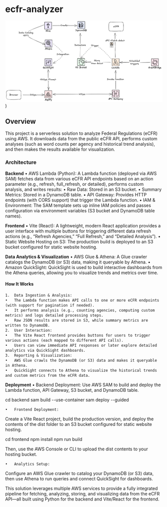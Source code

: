 # ecfr-analyzer
![Project Diagram](eCFR.png))

## Overview
This project is a serverless solution to analyze Federal Regulations (eCFR) using AWS. It downloads data from the public eCFR API, performs custom analyses (such as word counts per agency and historical trend analysis), and then makes the results available for visualization.

### Architecture
**Backend**
	•	AWS Lambda (Python):
A Lambda function (deployed via AWS SAM) fetches data from various eCFR API endpoints based on an action parameter (e.g., refresh, full_refresh, or detailed), performs custom analysis, and writes results:
	•	Raw Data: Stored in an S3 bucket.
	•	Summary Metrics: Stored in a DynamoDB table.
	•	API Gateway:
Provides HTTP endpoints (with CORS support) that trigger the Lambda function.
	•	IAM & Environment:
The SAM template sets up inline IAM policies and passes configuration via environment variables (S3 bucket and DynamoDB table names).

**Frontend**
	•	Vite (React):
A lightweight, modern React application provides a user interface with multiple buttons for triggering different data refresh actions (e.g., “Refresh Agencies,” “Full Refresh,” and “Detailed Analysis”).
	•	Static Website Hosting on S3:
The production build is deployed to an S3 bucket configured for static website hosting.

**Data Analytics & Visualization**
	•	AWS Glue & Athena:
A Glue crawler catalogs the DynamoDB (or S3) data, making it queryable by Athena.
	•	Amazon QuickSight:
QuickSight is used to build interactive dashboards from the Athena queries, allowing you to visualize trends and metrics over time.

#### How It Works
	1.	Data Ingestion & Analysis:
	•	The Lambda function makes API calls to one or more eCFR endpoints (with support for pagination if needed).
	•	It performs analysis (e.g., counting agencies, computing custom metrics) and logs detailed processing steps.
	•	Raw JSON results are stored in S3, while summary metrics are written to DynamoDB.
	2.	User Interaction:
	•	The Vite React frontend provides buttons for users to trigger various actions (each mapped to different API calls).
	•	Users can view immediate API responses or later explore detailed analytics via QuickSight dashboards.
	3.	Reporting & Visualization:
	•	AWS Glue crawls the DynamoDB (or S3) data and makes it queryable in Athena.
	•	QuickSight connects to Athena to visualize the historical trends and custom metrics from the eCFR data.

**Deployment**
	•	Backend Deployment:
Use AWS SAM to build and deploy the Lambda function, API Gateway, S3 bucket, and DynamoDB table.

cd backend
sam build --use-container
sam deploy --guided


	•	Frontend Deployment:
Create a Vite React project, build the production version, and deploy the contents of the dist folder to an S3 bucket configured for static website hosting.

cd frontend
npm install
npm run build

Then, use the AWS Console or CLI to upload the dist contents to your hosting bucket.

	•	Analytics Setup:
Configure an AWS Glue crawler to catalog your DynamoDB (or S3) data, then use Athena to run queries and connect QuickSight for dashboards.

This solution leverages multiple AWS services to provide a fully integrated pipeline for fetching, analyzing, storing, and visualizing data from the eCFR API—all built using Python for the backend and Vite/React for the frontend.
